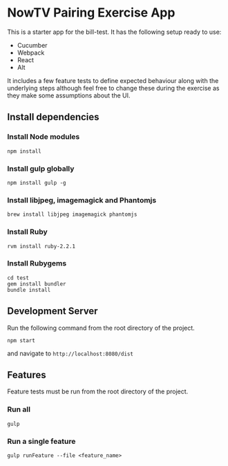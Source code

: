 # NowTV Pairing Exercise App

This is a starter app for the bill-test. It has the following setup ready to use:
* Cucumber
* Webpack
* React	
* Alt


It includes a few feature tests to define expected behaviour along with the underlying steps although feel free to change these during the exercise as they make some assumptions about the UI.


## Install dependencies

### Install Node modules

```
npm install
```

### Install gulp globally

```
npm install gulp -g
```

### Install libjpeg, imagemagick and Phantomjs

```
brew install libjpeg imagemagick phantomjs
```


### Install Ruby

```
rvm install ruby-2.2.1
```

### Install Rubygems

```
cd test
gem install bundler
bundle install
```

## Development Server

Run the following command from the root directory of the project.

```
npm start
```
and navigate to ```http://localhost:8080/dist```

## Features

Feature tests must be run from the root directory of the project. 

### Run all
 
```
gulp 
```

### Run a single feature

```
gulp runFeature --file <feature_name>
```

